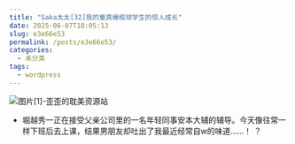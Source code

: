 ```yaml
---
title: "Saka太太[32]我的童真橄榄球学生的惊人成长"
date: 2025-06-07T18:05:13
slug: e3e66e53
permalink: /posts/e3e66e53/
categories:
  - 未分类
tags:
  - wordpress
---
```


![图片[1]-歪歪的耽美资源站](/images/wp/e3e66e53-731ccec6.jpg)

*   堀越秀一正在接受父亲公司里的一名年轻同事安本大辅的辅导。今天像往常一样下班后去上课，结果男朋友却吐出了我最近经常自w的味道……！ ？

